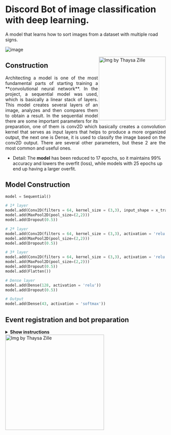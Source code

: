 # Discord Bot of image classification with deep learning.
A model that learns how to sort images from a dataset with multiple road signs.

![image](https://user-images.githubusercontent.com/61854138/193703647-0b0f8261-e818-43ec-8957-bab82d934350.png)

<img src="https://user-images.githubusercontent.com/61854138/193703706-71c30f4f-fd82-453b-b1ba-a66f827f71cc.png" align="right"
     alt="Img by Thaysa Zille" width="210" height="200">
     
## Construction
<p align="justify" >Architecting a model is one of the most fundamental parts of starting training a **convolutional neural network**. In the project, a sequential model was used, which is basically a linear stack of layers. This model creates several layers of an image, analyzes and then compares them to obtain a result. In the sequential model there are some important parameters for its preparation, one of them is conv2D which basically creates a convolution kernel that serves as input layers that helps to produce a more organized output, the next one is Dense, it is used to classify the image based on the conv2D output. There are several other parameters, but these 2 are the most common and useful ones.
</p>

* Detail: The **model** has been reduced to 17 epochs, so it maintains 99% accuracy and lowers the overfit (loss), while models with 25 epochs up end up having a larger overfit.

## Model Construction
```py
model = Sequential()

# 1ª layer
model.add(Conv2D(filters = 64, kernel_size = (3,3), input_shape = x_train.shape[1:], activation = 'relu', padding = 'same'))
model.add(MaxPool2D(pool_size=(2,2)))
model.add(Dropout(0.5))

# 2ª layer
model.add(Conv2D(filters = 64, kernel_size = (3,3), activation = 'relu'))
model.add(MaxPool2D(pool_size=(2,2)))
model.add(Dropout(0.5))

# 3ª layer
model.add(Conv2D(filters = 64, kernel_size = (3,3), activation = 'relu'))
model.add(MaxPool2D(pool_size=(2,2)))
model.add(Dropout(0.5))
model.add(Flatten())

# Dense layer
model.add(Dense(128, activation = 'relu'))
model.add(Dropout(0.5))

# Output
model.add(Dense(43, activation = 'softmax'))
```

## Event registration and bot preparation
<details><summary><b>Show instructions</b></summary>
    
  1. Register event:
    ```py
    # Register event
    @client.event

    # Bot ready to start using
    async def on_ready():
    print('Conect {0.user}'.format(client))
    ```

 2. Commands in discord and image analysis:
    ```py
    # Fires whenever a non-authorial message is received
    @client.event
    async def on_message(message):
      if message.author == client.user:
       return
      if message.content.startswith('$oi'):
       await message.channel.send('Eae meu consagrado')

    image_shape = (50,50)
    img = Image.open(dir_path + 'to.jpg').convert('RGB')
    img = img.resize(image_shape)
    img = np.expand_dims(img, axis=0)
    img = np.array(img)

    index = (np.argmax(predictions, axis = 1))
    board = boardClasses[int(index)]
    ```
</details>
<img src="https://user-images.githubusercontent.com/61854138/193707319-eea7942a-7e51-485d-b6b2-effe8ebe6ccb.png" align="left"
     alt="Img by Thaysa Zille" width="310" height="300">

